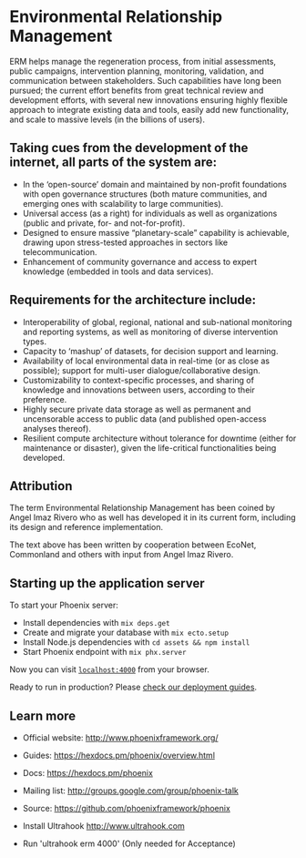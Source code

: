 # Environmental Relationship Management

ERM helps manage the regeneration process, from initial assessments, public campaigns, intervention planning, monitoring, validation, and communication between stakeholders. Such capabilities have long been pursued; the current effort benefits from great technical review and development efforts, with several new innovations ensuring highly flexible approach to integrate existing data and tools, easily add new functionality, and scale to massive levels (in the billions of users).

## Taking cues from the development of the internet, all parts of the system are:

* In the ‘open-source’ domain and maintained by non-profit foundations with open governance structures (both mature communities, and emerging ones with scalability to large communities).
* Universal access (as a right) for individuals as well as organizations (public and private, for- and not-for-profit).
* Designed to ensure massive “planetary-scale” capability is achievable, drawing upon stress-tested approaches in sectors like telecommunication.
* Enhancement of community governance and access to expert knowledge (embedded in tools and data services).

## Requirements for the architecture include:

* Interoperability of global, regional, national and sub-national monitoring and reporting systems, as well as monitoring of diverse intervention types.
* Capacity to ‘mashup’ of datasets, for decision support and learning.
* Availability of local environmental data in real-time (or as close as possible); support for multi-user dialogue/collaborative design.
* Customizability to context-specific processes, and sharing of knowledge and innovations between users, according to their preference.
* Highly secure private data storage as well as permanent and uncensorable access to public data (and published open-access analyses thereof).
* Resilient compute architecture without tolerance for downtime (either for maintenance or disaster), given the life-critical functionalities being developed.

## Attribution
The term Environmental Relationship Management has been coined by Angel Imaz Rivero who as well has developed it in its current form, including its design and reference implementation.

The text above has been written by cooperation between EcoNet, Commonland and others with input from Angel Imaz Rivero.

## Starting up the application server

To start your Phoenix server:

  * Install dependencies with `mix deps.get`
  * Create and migrate your database with `mix ecto.setup`
  * Install Node.js dependencies with `cd assets && npm install`
  * Start Phoenix endpoint with `mix phx.server`

Now you can visit [`localhost:4000`](http://localhost:4000) from your browser.

Ready to run in production? Please [check our deployment guides](https://hexdocs.pm/phoenix/deployment.html).

## Learn more

  * Official website: http://www.phoenixframework.org/
  * Guides: https://hexdocs.pm/phoenix/overview.html
  * Docs: https://hexdocs.pm/phoenix
  * Mailing list: http://groups.google.com/group/phoenix-talk
  * Source: https://github.com/phoenixframework/phoenix

* Install Ultrahook http://www.ultrahook.com
* Run 'ultrahook erm 4000' (Only needed for Acceptance)

